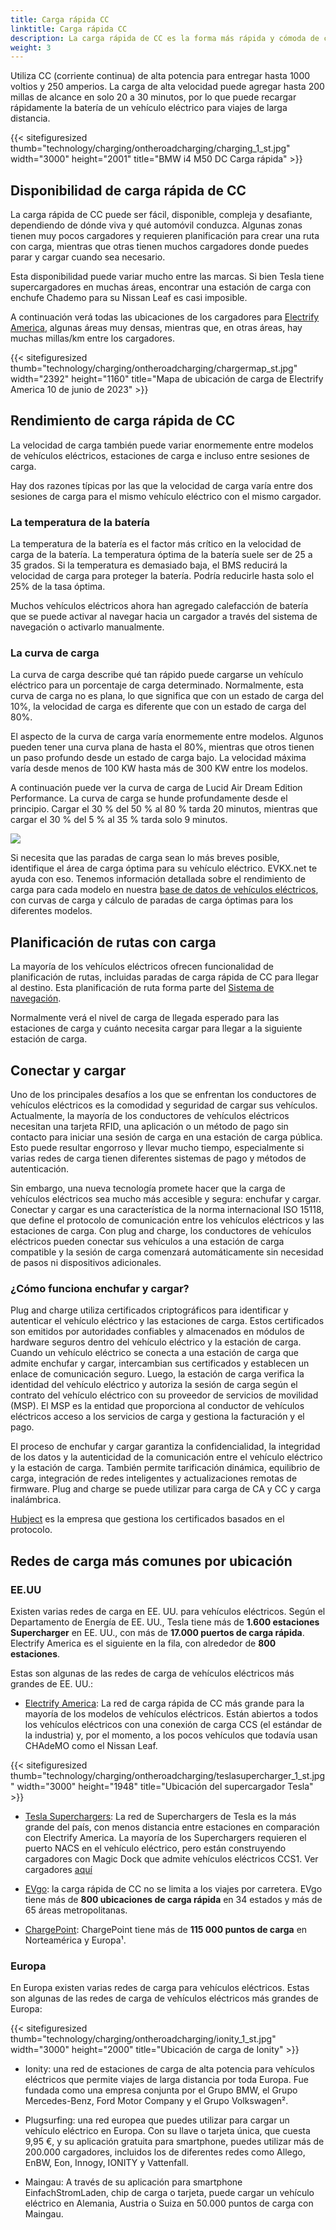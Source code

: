 ```yaml
---
title: Carga rápida CC
linktitle: Carga rápida CC
description: La carga rápida de CC es la forma más rápida y cómoda de cargar un vehículo eléctrico en la carretera.
weight: 3
---
```

<!-- markdownlint-disable MD033 -->

Utiliza CC (corriente continua) de alta potencia para entregar hasta 1000 voltios y 250 amperios. La carga de alta velocidad puede agregar hasta 200 millas de alcance en solo 20 a 30 minutos, por lo que puede recargar rápidamente la batería de un vehículo eléctrico para viajes de larga distancia.

{{< sitefiguresized thumb="technology/charging/ontheroadcharging/charging_1_st.jpg" width="3000" height="2001" title="BMW i4 M50 DC Carga rápida" >}}

## Disponibilidad de carga rápida de CC

La carga rápida de CC puede ser fácil, disponible, compleja y desafiante, dependiendo de dónde viva y qué automóvil conduzca. Algunas zonas tienen muy pocos cargadores y requieren planificación para crear una ruta con carga, mientras que otras tienen muchos cargadores donde puedes parar y cargar cuando sea necesario.

Esta disponibilidad puede variar mucho entre las marcas. Si bien Tesla tiene supercargadores en muchas áreas, encontrar una estación de carga con enchufe Chademo para su Nissan Leaf es casi imposible.

A continuación verá todas las ubicaciones de los cargadores para [Electrify America](https://www.electrifyamerica.com/locate-charger/), algunas áreas muy densas, mientras que, en otras áreas, hay muchas millas/km entre los cargadores.

{{< sitefiguresized thumb="technology/charging/ontheroadcharging/chargermap_st.jpg" width="2392" height="1160" title="Mapa de ubicación de carga de Electrify America 10 de junio de 2023" >}}

## Rendimiento de carga rápida de CC

La velocidad de carga también puede variar enormemente entre modelos de vehículos eléctricos, estaciones de carga e incluso entre sesiones de carga.

Hay dos razones típicas por las que la velocidad de carga varía entre dos sesiones de carga para el mismo vehículo eléctrico con el mismo cargador.

### La temperatura de la batería

La temperatura de la batería es el factor más crítico en la velocidad de carga de la batería. La temperatura óptima de la batería suele ser de 25 a 35 grados. Si la temperatura es demasiado baja, el BMS reducirá la velocidad de carga para proteger la batería. Podría reducirle hasta solo el 25% de la tasa óptima.

Muchos vehículos eléctricos ahora han agregado calefacción de batería que se puede activar al navegar hacia un cargador a través del sistema de navegación o activarlo manualmente.

### La curva de carga

La curva de carga describe qué tan rápido puede cargarse un vehículo eléctrico para un porcentaje de carga determinado. Normalmente, esta curva de carga no es plana, lo que significa que con un estado de carga del 10%, la velocidad de carga es diferente que con un estado de carga del 80%.

El aspecto de la curva de carga varía enormemente entre modelos. Algunos pueden tener una curva plana de hasta el 80%, mientras que otros tienen un paso profundo desde un estado de carga bajo. La velocidad máxima varía desde menos de 100 KW hasta más de 300 KW entre los modelos.

A continuación puede ver la curva de carga de Lucid Air Dream Edition Performance. La curva de carga se hunde profundamente desde el principio. Cargar el 30 % del 50 % al 80 % tarda 20 minutos, mientras que cargar el 30 % del 5 % al 35 % tarda solo 9 minutos.

<img src="/images/models/lucid/air/air_dream_edition_performance/chargingcurve.svg" class="img-fluid">



Si necesita que las paradas de carga sean lo más breves posible, identifique el área de carga óptima para su vehículo eléctrico. EVKX.net te ayuda con eso. Tenemos información detallada sobre el rendimiento de carga para cada modelo en nuestra [base de datos de vehículos eléctricos](/evsearch/), con curvas de carga y cálculo de paradas de carga óptimas para los diferentes modelos.

## Planificación de rutas con carga

La mayoría de los vehículos eléctricos ofrecen funcionalidad de planificación de rutas, incluidas paradas de carga rápida de CC para llegar al destino. Esta planificación de ruta forma parte del [Sistema de navegación](../../infotainment/navigation/).

Normalmente verá el nivel de carga de llegada esperado para las estaciones de carga y cuánto necesita cargar para llegar a la siguiente estación de carga.
## Conectar y cargar

Uno de los principales desafíos a los que se enfrentan los conductores de vehículos eléctricos es la comodidad y seguridad de cargar sus vehículos. Actualmente, la mayoría de los conductores de vehículos eléctricos necesitan una tarjeta RFID, una aplicación o un método de pago sin contacto para iniciar una sesión de carga en una estación de carga pública. Esto puede resultar engorroso y llevar mucho tiempo, especialmente si varias redes de carga tienen diferentes sistemas de pago y métodos de autenticación.

Sin embargo, una nueva tecnología promete hacer que la carga de vehículos eléctricos sea mucho más accesible y segura: enchufar y cargar. Conectar y cargar es una característica de la norma internacional ISO 15118, que define el protocolo de comunicación entre los vehículos eléctricos y las estaciones de carga. Con plug and charge, los conductores de vehículos eléctricos pueden conectar sus vehículos a una estación de carga compatible y la sesión de carga comenzará automáticamente sin necesidad de pasos ni dispositivos adicionales.

### ¿Cómo funciona enchufar y cargar?

Plug and charge utiliza certificados criptográficos para identificar y autenticar el vehículo eléctrico y las estaciones de carga. Estos certificados son emitidos por autoridades confiables y almacenados en módulos de hardware seguros dentro del vehículo eléctrico y la estación de carga. Cuando un vehículo eléctrico se conecta a una estación de carga que admite enchufar y cargar, intercambian sus certificados y establecen un enlace de comunicación seguro. Luego, la estación de carga verifica la identidad del vehículo eléctrico y autoriza la sesión de carga según el contrato del vehículo eléctrico con su proveedor de servicios de movilidad (MSP). El MSP es la entidad que proporciona al conductor de vehículos eléctricos acceso a los servicios de carga y gestiona la facturación y el pago.

El proceso de enchufar y cargar garantiza la confidencialidad, la integridad de los datos y la autenticidad de la comunicación entre el vehículo eléctrico y la estación de carga. También permite tarificación dinámica, equilibrio de carga, integración de redes inteligentes y actualizaciones remotas de firmware. Plug and charge se puede utilizar para carga de CA y CC y carga inalámbrica.

[Hubject](https://www.hubject.com/) es la empresa que gestiona los certificados basados en el protocolo.

## Redes de carga más comunes por ubicación

### EE.UU

Existen varias redes de carga en EE. UU. para vehículos eléctricos. Según el Departamento de Energía de EE. UU., Tesla tiene más de **1.600 estaciones Supercharger** en EE. UU., con más de **17.000 puertos de carga rápida**. Electrify America es el siguiente en la fila, con alrededor de **800 estaciones**.

Estas son algunas de las redes de carga de vehículos eléctricos más grandes de EE. UU.:

- [Electrify America](https://www.electrifyamerica.com/): La red de carga rápida de CC más grande para la mayoría de los modelos de vehículos eléctricos. Están abiertos a todos los vehículos eléctricos con una conexión de carga CCS (el estándar de la industria) y, por el momento, a los pocos vehículos que todavía usan CHAdeMO como el Nissan Leaf.

{{< sitefiguresized thumb="technology/charging/ontheroadcharging/teslasupercharger_1_st.jpg" width="3000" height="1948" title="Ubicación del supercargador Tesla" >}}

- [Tesla Superchargers](https://www.tesla.com/findus/list/superchargers/United+States): La red de Superchargers de Tesla es la más grande del país, con menos distancia entre estaciones en comparación con Electrify America. La mayoría de los Superchargers requieren el puerto NACS en el vehículo eléctrico, pero están construyendo cargadores con Magic Dock que admite vehículos eléctricos CCS1. Ver cargadores [aquí](https://www.tesla.com/findus?v=2&bounds=60.61822541172234%2C-37.567384000000004%2C18.24809425121173%2C-150.067384&zoom=5&filters=party)

- [EVgo](https://www.evgo.com/): la carga rápida de CC no se limita a los viajes por carretera. EVgo tiene más de **800 ubicaciones de carga rápida** en 34 estados y más de 65 áreas metropolitanas.

- [ChargePoint](https://driver.chargepoint.com/mapCenter/37.26709110057841/-121.95591497824141/18): ChargePoint tiene más de **115 000 puntos de carga** en Norteamérica y Europa¹.


### Europa

En Europa existen varias redes de carga para vehículos eléctricos. Estas son algunas de las redes de carga de vehículos eléctricos más grandes de Europa:

{{< sitefiguresized thumb="technology/charging/ontheroadcharging/ionity_1_st.jpg" width="3000" height="2000" title="Ubicación de carga de Ionity" >}}

- Ionity: una red de estaciones de carga de alta potencia para vehículos eléctricos que permite viajes de larga distancia por toda Europa. Fue fundada como una empresa conjunta por el Grupo BMW, el Grupo Mercedes-Benz, Ford Motor Company y el Grupo Volkswagen².

- Plugsurfing: una red europea que puedes utilizar para cargar un vehículo eléctrico en Europa. Con su llave o tarjeta única, que cuesta 9,95 €, y su aplicación gratuita para smartphone, puedes utilizar más de 200.000 cargadores, incluidos los de diferentes redes como Allego, EnBW, Eon, Innogy, IONITY y Vattenfall.

- Maingau: A través de su aplicación para smartphone EinfachStromLaden, chip de carga o tarjeta, puede cargar un vehículo eléctrico en Alemania, Austria o Suiza en 50.000 puntos de carga con Maingau.
